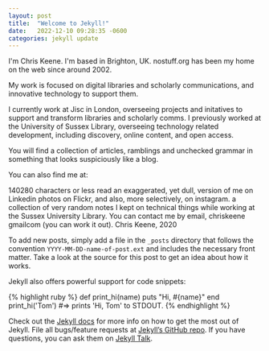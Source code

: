 ```yaml
---
layout: post
title:  "Welcome to Jekyll!"
date:   2022-12-10 09:28:35 -0600
categories: jekyll update
---
```

I'm Chris Keene. I'm based in Brighton, UK. nostuff.org has been my home on the web since around 2002.

My work is focused on digital libraries and scholarly communications, and innovative technology to support them.

I currently work at Jisc in London, overseeing projects and initatives to support and transform libraries and scholarly comms. I previously worked at the University of Sussex Library, overseeing technology related development, including discovery, online content, and open access.

You will find a collection of articles, ramblings and unchecked grammar in something that looks suspiciously like a blog.

You can also find me at:

140280 characters or less
read an exaggerated, yet dull, version of me on Linkedin
photos on Flickr, and also, more selectively, on instagram.
a collection of very random notes I kept on technical things while working at the Sussex University Library.
You can contact me by email, chriskeene gmailcom (you can work it out).
Chris Keene, 2020

To add new posts, simply add a file in the `_posts` directory that follows the convention `YYYY-MM-DD-name-of-post.ext` and includes the necessary front matter. Take a look at the source for this post to get an idea about how it works.

Jekyll also offers powerful support for code snippets:

{% highlight ruby %}
def print_hi(name)
  puts "Hi, #{name}"
end
print_hi('Tom')
#=> prints 'Hi, Tom' to STDOUT.
{% endhighlight %}

Check out the [Jekyll docs][jekyll-docs] for more info on how to get the most out of Jekyll. File all bugs/feature requests at [Jekyll’s GitHub repo][jekyll-gh]. If you have questions, you can ask them on [Jekyll Talk][jekyll-talk].

[jekyll-docs]: https://jekyllrb.com/docs/home
[jekyll-gh]:   https://github.com/jekyll/jekyll
[jekyll-talk]: https://talk.jekyllrb.com/
